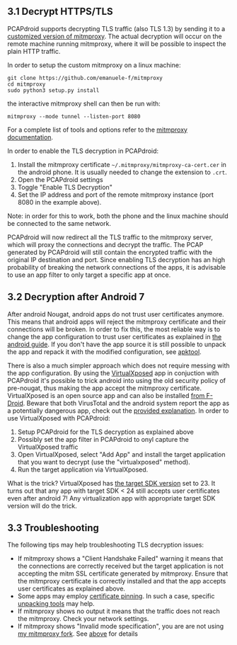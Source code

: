 ## 3.1 Decrypt HTTPS/TLS

PCAPdroid supports decrypting TLS traffic (also TLS 1.3) by sending it to a [customized version of mitmproxy](https://github.com/emanuele-f/mitmproxy).
The actual decryption will occur on the remote machine running mitmproxy, where it will be possible to inspect the plain HTTP traffic.

In order to setup the custom mitmproxy on a linux machine:

```
git clone https://github.com/emanuele-f/mitmproxy
cd mitmproxy
sudo python3 setup.py install
```

the interactive mitmproxy shell can then be run with:

```
mitmproxy --mode tunnel --listen-port 8080
```

For a complete list of tools and options refer to the [mitmproxy documentation](https://docs.mitmproxy.org/stable).

In order to enable the TLS decryption in PCAPdroid:

1. Install the mitmproxy certificate `~/.mitmproxy/mitmproxy-ca-cert.cer` in the android phone. It is usually needed to change the extension to `.crt`.
2. Open the PCAPdroid settings
3. Toggle "Enable TLS Decryption"
4. Set the IP address and port of the remote mitmproxy instance (port 8080 in the example above).

Note: in order for this to work, both the phone and the linux machine should be connected to the same network.

PCAPdroid will now redirect all the TLS traffic to the mitmproxy server, which will proxy the connections and decrypt the traffic.
The PCAP generated by PCAPdroid will still contain the encrypted traffic with the original IP destination and port.
Since enabling TLS decryption has an high probability of breaking the network connections of the apps, it is advisable to use an app filter to only target a specific app at once.


## 3.2 Decryption after Android 7

After android Nougat, android apps do not trust user certificates anymore. This means that android apps will reject the mitmproxy certificate and their connections will be broken. In order to fix this, the most reliable way is to change the app configuration to trust user certificates as explained in [the android guide](https://developer.android.com/training/articles/security-config.html). If you don't have the app source it is still possible to unpack the app and repack it with the modified configuration, see [apktool](https://ibotpeaches.github.io/Apktool).

There is also a much simpler approach which does not require messing with the app configuration. By using the [VirtualXposed](https://github.com/android-hacker/VirtualXposed) app in conjuction with PCAPdroid it's possible to trick android into using the old security policy of pre-nougat, thus making the app accept the mitmproxy certificate. VirtualXposed is an open source app and can also be installed [from F-Droid](https://f-droid.org/en/packages/io.va.exposed/). Beware that both VirusTotal and the android system report the app as a potentially dangerous app, check out the [provided explanation](https://github.com/android-hacker/VirtualXposed#virustotal). In order to use VirtualXposed with PCAPdroid:

1. Setup PCAPdroid for the TLS decryption as explained above
2. Possibly set the app filter in PCAPdroid to onyl capture the VirtualXposed traffic
3. Open VirtualXposed, select "Add App" and install the target application that you want to decrypt (use the "virtualxposed" method).
4. Run the target application via VirtualXposed.

What is the trick? VirtualXposed has [the target SDK version](https://github.com/android-hacker/VirtualXposed/blob/vxp/VirtualApp/app/build.gradle) set to 23. It turns out that any app with target SDK < 24 still accepts user certificates even after android 7! Any virtualization app with appropriate target SDK version will do the trick.

## 3.3 Troubleshooting

The following tips may help troubleshooting TLS decryption issues:

- If mitmproxy shows a "Client Handshake Failed" warning it means that the connections are correctly received but the target application is not accepting the mitm SSL certificate generated by mitmproxy. Ensure that the mitmproxy certificate is correctly installed and that the app accepts user certificates as explained above.
- Some apps may employ [certificate pinning](https://developer.android.com/training/articles/security-ssl#Pinning). In such a case, specific [unpacking tools](https://github.com/shroudedcode/apk-mitm) may help.
- If mitmproxy shows no output it means that the traffic does not reach the mitmproxy. Check your network settings.
- If mitmproxy shows "Invalid mode specification", you are are not using [my mitmproxy fork](https://github.com/emanuele-f/mitmproxy). See [above](#decrypt-https/tls) for details
